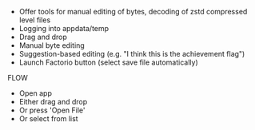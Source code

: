 - Offer tools for manual editing of bytes, decoding of zstd compressed level files
- Logging into appdata/temp
- Drag and drop
- Manual byte editing
- Suggestion-based editing (e.g. "I think this is the achievement flag")
- Launch Factorio button (select save file automatically)

FLOW

- Open app
- Either drag and drop
- Or press 'Open File'
- Or select from list
